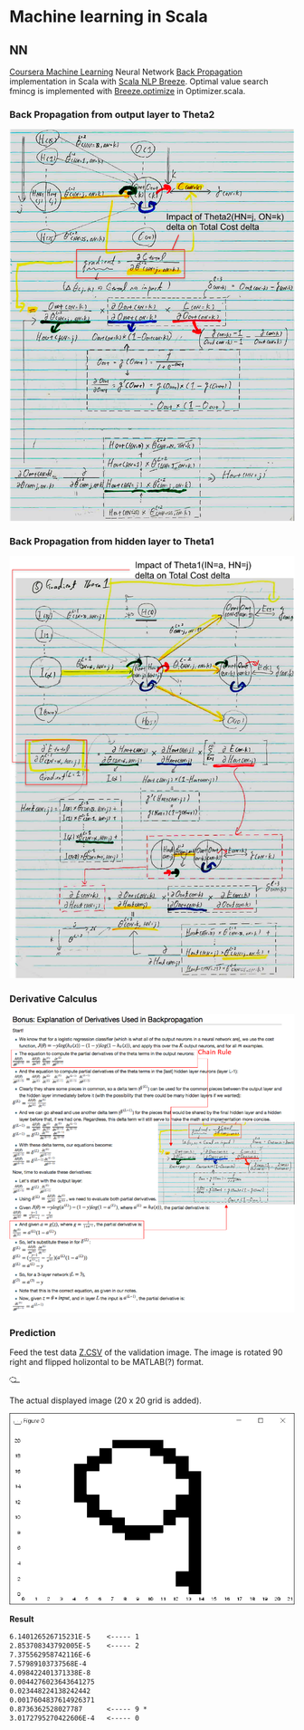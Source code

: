 # Machine learning in Scala

## NN
[Coursera Machine Learning](https://www.coursera.org/learn/machine-learning/home) Neural Network [Back Propagation](https://www.coursera.org/learn/machine-learning/home/week/5) implementation in Scala with [Scala NLP Breeze](https://github.com/scalanlp/breeze). Optimal value search fmincg is implemented with [Breeze.optimize](https://github.com/scalanlp/breeze/wiki/Quickstart#breezeoptimize) in Optimizer.scala.

### Back Propagation from output layer to Theta2 

![Backpopagation Theta2](https://github.com/oonisim/Scala-ML/blob/master/NN/Theta2Gradient.png)

### Back Propagation from hidden layer to Theta1 

![Backpropagation Theta2](https://github.com/oonisim/Scala-ML/blob/master/NN/Theta1Gradient.png)

### Derivative Calculus

![Derivative](https://github.com/oonisim/Scala-ML/blob/master/NN/BPGradientCalculation.png)

### Prediction
Feed the test data [Z.CSV](https://github.com/oonisim/Scala-ML/blob/master/NN/src/main/resources/Z.csv) of the validation image. The image is rotated 90 right and flipped holizontal to be MATLAB(?) format.

![Hand written image](https://raw.githubusercontent.com/oonisim/Scala-ML/master/NN/src/main/resources/9.bmp)

The actual displayed image (20 x 20 grid is added).

![Displayed Image:](https://raw.githubusercontent.com/oonisim/Scala-ML/master/NN/src/main/resources/Z.bmp)

**Result**

	6.140126526715231E-5    <----- 1
	2.853708343792005E-5    <----- 2
	7.375562958742116E-6
	7.57989103737568E-4
	4.098422401371338E-8
	0.0044276023643641275
	0.023448224138242442
	0.0017604837614926371
	0.8736362528027787      <----- 9 *
	3.0172795270422606E-4   <----- 0

